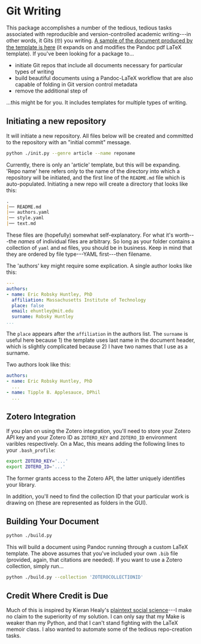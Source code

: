 # Git Writing

This package accomplishes a number of the tedious, tedious tasks associated with reproducible and version-controlled academic writing---in other words, it Gits (🤓) you writing. [A sample of the document produced by the template is here](https://ericrobskyhuntley.org/media/other/git_writing_output.pdf) (it expands on and modifies the Pandoc pdf LaTeX template). If you've been looking for a package to...

+ initiate Git repos that include all documents necessary for particular types of writing
+ build beautiful documents using a Pandoc-LaTeX workflow that are also capable of folding in Git version control metadata
+ remove the additional step of

...this might be for you. It includes templates for multiple types of writing.

## Initiating a new repository

It will initiate a new repository. All files below will be created and committed to the repository with an "initial commit" message.

```bash
python ./init.py --genre article --name reponame
```

Currently, there is only an 'article' template, but this will be expanding. 'Repo name' here refers only to the name of the directory into which a repository will be initiated, and the first line of the `README.md` file which is auto-populated. Initiating a new repo will create a directory that looks like this:

```markdown
.
|── README.md
|── authors.yaml
|── style.yaml
|── text.md
```

These files are (hopefully) somewhat self-explanatory. For what it's worth---the _names_ of individual files are arbitrary. So long as your folder contains a collection of `yaml` and `md` files, you should be in business. Keep in mind that they are ordered by file type---YAML first---then filename.

The 'authors' key might require some explication. A single author looks like this:

```yaml
---
authors:
- name: Eric Robsky Huntley, PhD
  affiliation: Massachusetts Institute of Technology
  place: false
  email: ehuntley@mit.edu
  surname: Robsky Huntley
...
```

The `place` appears after the `affiliation` in the authors list. The `surname` is useful here because 1) the template uses last name in the document header, which is slightly complicated because 2) I have two names that I use as a surname.

Two authors look like this:

```yaml
authors:
- name: Eric Robsky Huntley, PhD
  ...
- name: Tipple B. Applesauce, DPhil
  ...
```

## Zotero Integration

If you plan on using the Zotero integration, you'll need to store your Zotero API key and your Zotero ID as `ZOTERO_KEY` and `ZOTERO_ID` environment varibles respectively. On a Mac, this means adding the following lines to your `.bash_profile`:

```bash
export ZOTERO_KEY='...'
export ZOTERO_ID='...'
```

The former grants access to the Zotero API, the latter uniquely identifies your library.

In addition, you'll need to find the collection ID that your particular work is drawing on (these are represented as folders in the GUI).

## Building Your Document

```bash
python ./build.py
```

This will build a document using Pandoc running through a custom LaTeX template. The above assumes that you've included your own `.bib` file (provided, again, that citations are needed). If you want to use a Zotero collection, simply run...

```bash
python ./build.py --collection 'ZOTEROCOLLECTIONID'
```

## Credit Where Credit is Due

Much of this is inspired by Kieran Healy's [plaintext social science](https://plain-text.co/)---I make no claim to the superiority of my solution. I can only say that my Make is weaker than my Python, and that I can't stand fighting with the LaTeX memoir class. I also wanted to automate some of the tedious repo-creation tasks.
